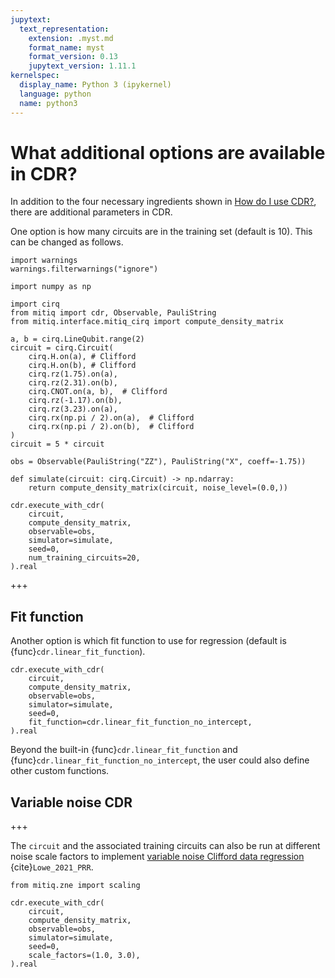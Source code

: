 ```yaml
---
jupytext:
  text_representation:
    extension: .myst.md
    format_name: myst
    format_version: 0.13
    jupytext_version: 1.11.1
kernelspec:
  display_name: Python 3 (ipykernel)
  language: python
  name: python3
---
```


# What additional options are available in CDR?

In addition to the four necessary ingredients shown in [How do I use CDR?](cdr-1-intro.myst.md), there are additional parameters in CDR.

One option is how many circuits are in the training set (default is 10). This can be changed as follows.

```{code-cell} ipython3
import warnings
warnings.filterwarnings("ignore")

import numpy as np

import cirq
from mitiq import cdr, Observable, PauliString
from mitiq.interface.mitiq_cirq import compute_density_matrix

a, b = cirq.LineQubit.range(2)
circuit = cirq.Circuit(
    cirq.H.on(a), # Clifford
    cirq.H.on(b), # Clifford
    cirq.rz(1.75).on(a),
    cirq.rz(2.31).on(b),
    cirq.CNOT.on(a, b),  # Clifford
    cirq.rz(-1.17).on(b),
    cirq.rz(3.23).on(a),
    cirq.rx(np.pi / 2).on(a),  # Clifford
    cirq.rx(np.pi / 2).on(b),  # Clifford
)
circuit = 5 * circuit

obs = Observable(PauliString("ZZ"), PauliString("X", coeff=-1.75))

def simulate(circuit: cirq.Circuit) -> np.ndarray:
    return compute_density_matrix(circuit, noise_level=(0.0,))

cdr.execute_with_cdr(
    circuit,
    compute_density_matrix,
    observable=obs,
    simulator=simulate,
    seed=0,
    num_training_circuits=20,
).real
```

+++

## Fit function

Another option is which fit function to use for regression (default is {func}`cdr.linear_fit_function`).
```{code-cell} ipython3
cdr.execute_with_cdr(
    circuit,
    compute_density_matrix,
    observable=obs,
    simulator=simulate,
    seed=0,
    fit_function=cdr.linear_fit_function_no_intercept,
).real
```

Beyond the built-in {func}`cdr.linear_fit_function` and {func}`cdr.linear_fit_function_no_intercept`,
the user could also define other custom functions.

## Variable noise CDR

+++

The `circuit` and the associated training circuits can also be run at different noise scale factors to implement [variable noise Clifford data regression](https://arxiv.org/abs/2011.01157) {cite}`Lowe_2021_PRR`.

```{code-cell} ipython3
from mitiq.zne import scaling

cdr.execute_with_cdr(
    circuit,
    compute_density_matrix,
    observable=obs,
    simulator=simulate,
    seed=0,
    scale_factors=(1.0, 3.0),
).real
```
